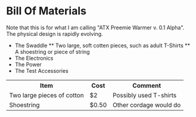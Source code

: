 # Bill Of Materials

Note that this is for what I am calling "ATX Preemie Warmer v. 0.1 Alpha".  The physical design is rapidly evolving.

* The Swaddle
** Two large, soft cotten pieces, such as adult T-Shirts
** A shoestring or piece of string
* The Electronics
* The Power
* The Test Accessories

<table style="width:100%">
  <tr>
    <th>Item</th>
    <th>Cost</th> 
    <th>Comment</th>
  </tr>
  <tr>
    <td>Two large pieces of cotton</td>
    <td>$2</td> 
    <td>Possibly used T-shirts</td>
  </tr>
  <tr>
    <td>Shoestring</td>
    <td>$0.50</td> 
    <td>Other cordage would do</td>
  </tr>
</table>
